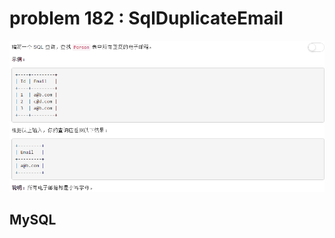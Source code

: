
# problem 182 : SqlDuplicateEmail

<img src="https://github.com/Peefy/PeefyLeetCode/blob/master/doc/101-200/182.SqlDuplicateEmail/problem.png"/>

## MySQL

```mysql



```
